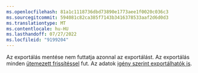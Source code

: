 ```yaml
---
ms.openlocfilehash: 81a1c1118736dbd73890e1773aee1f0020c036c3
ms.sourcegitcommit: 594081c82ca385f7143b3416378533aaf2d6d0d3
ms.translationtype: MT
ms.contentlocale: hu-HU
ms.lasthandoff: 07/27/2022
ms.locfileid: "9199204"
---
```

Az exportálás mentése nem futtatja azonnal az exportálást. Az exportálás minden [ütemezett frissítéssel](../system.md#schedule-tab) fut. Az adatok [igény szerint exportálhatók is](../export-destinations.md#run-exports-on-demand).